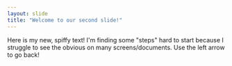 ```yaml
---
layout: slide
title: "Welcome to our second slide!"
---
```

Here is my new, spiffy text! I'm finding some "steps" hard to start because I struggle to see the obvious on many screens/documents.
Use the left arrow to go back!

